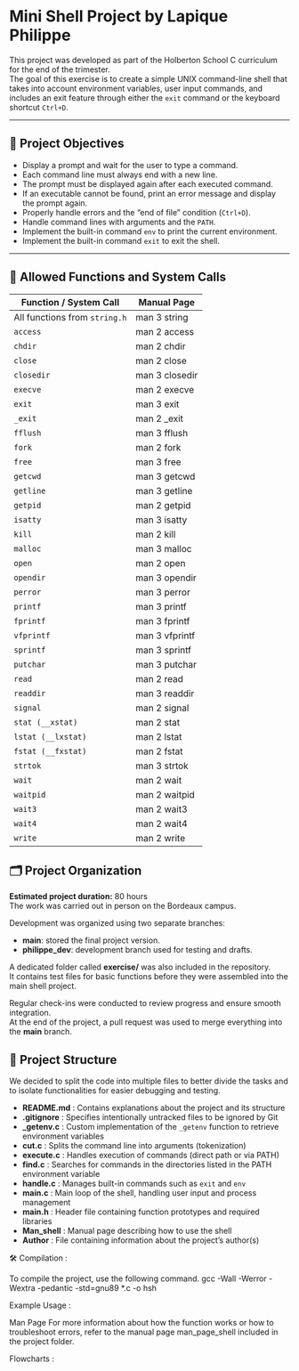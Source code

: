 # Mini Shell Project by Lapique Philippe

This project was developed as part of the Holberton School C curriculum for the end of the trimester.  
The goal of this exercise is to create a simple UNIX command-line shell that takes into account environment variables, user input commands, and includes an exit feature through either the `exit` command or the keyboard shortcut `Ctrl+D`.

---

## 🎯 Project Objectives

- Display a prompt and wait for the user to type a command.  
- Each command line must always end with a new line.  
- The prompt must be displayed again after each executed command.  
- If an executable cannot be found, print an error message and display the prompt again.  
- Properly handle errors and the “end of file” condition (`Ctrl+D`).  
- Handle command lines with arguments and the `PATH`.  
- Implement the built-in command `env` to print the current environment.  
- Implement the built-in command `exit` to exit the shell.  

---


## 📜 Allowed Functions and System Calls  

| Function / System Call | Manual Page |
|-------------------------|-------------|
| All functions from `string.h` | man 3 string |
| `access` | man 2 access |
| `chdir` | man 2 chdir |
| `close` | man 2 close |
| `closedir` | man 3 closedir |
| `execve` | man 2 execve |
| `exit` | man 3 exit |
| `_exit` | man 2 _exit |
| `fflush` | man 3 fflush |
| `fork` | man 2 fork |
| `free` | man 3 free |
| `getcwd` | man 3 getcwd |
| `getline` | man 3 getline |
| `getpid` | man 2 getpid |
| `isatty` | man 3 isatty |
| `kill` | man 2 kill |
| `malloc` | man 3 malloc |
| `open` | man 2 open |
| `opendir` | man 3 opendir |
| `perror` | man 3 perror |
| `printf` | man 3 printf |
| `fprintf` | man 3 fprintf |
| `vfprintf` | man 3 vfprintf |
| `sprintf` | man 3 sprintf |
| `putchar` | man 3 putchar |
| `read` | man 2 read |
| `readdir` | man 3 readdir |
| `signal` | man 2 signal |
| `stat (__xstat)` | man 2 stat |
| `lstat (__lxstat)` | man 2 lstat |
| `fstat (__fxstat)` | man 2 fstat |
| `strtok` | man 3 strtok |
| `wait` | man 2 wait |
| `waitpid` | man 2 waitpid |
| `wait3` | man 2 wait3 |
| `wait4` | man 2 wait4 |
| `write` | man 2 write |

## 🗂️ Project Organization

**Estimated project duration:** 80 hours  
The work was carried out in person on the Bordeaux campus.  

Development was organized using two separate branches:  
- **main**: stored the final project version.  
- **philippe_dev**: development branch used for testing and drafts.  

A dedicated folder called **exercise/** was also included in the repository.  
It contains test files for basic functions before they were assembled into the main shell project.  

Regular check-ins were conducted to review progress and ensure smooth integration.  
At the end of the project, a pull request was used to merge everything into the **main** branch.  

## 🧱 Project Structure

We decided to split the code into multiple files to better divide the tasks and to isolate functionalities for easier debugging and testing.

- **README.md** : Contains explanations about the project and its structure  
- **.gitignore** : Specifies intentionally untracked files to be ignored by Git  
- **_getenv.c** : Custom implementation of the `_getenv` function to retrieve environment variables  
- **cut.c** : Splits the command line into arguments (tokenization)  
- **execute.c** : Handles execution of commands (direct path or via PATH)  
- **find.c** : Searches for commands in the directories listed in the PATH environment variable  
- **handle.c** : Manages built-in commands such as `exit` and `env`  
- **main.c** : Main loop of the shell, handling user input and process management  
- **main.h** : Header file containing function prototypes and required libraries  
- **Man_shell** : Manual page describing how to use the shell  
- **Author** : File containing information about the project’s author(s)  

🛠️ Compilation :

To compile the project, use the following command.
gcc -Wall -Werror -Wextra -pedantic -std=gnu89 *.c -o hsh

Example Usage :

Man Page
For more information about how the function works or how to troubleshoot errors, refer to the manual page man_page_shell included in the project folder.

Flowcharts :

 

